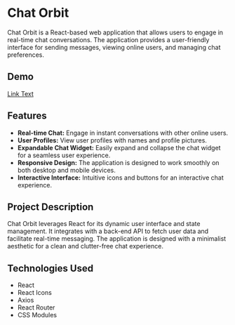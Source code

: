 # Chat Orbit

Chat Orbit is a React-based web application that allows users to engage in real-time chat conversations. The application provides a user-friendly interface for sending messages, viewing online users, and managing chat preferences.

## Demo
[Link Text](https://chat-orbit-r9tz.vercel.app/)

## Features

- **Real-time Chat:** Engage in instant conversations with other online users.
- **User Profiles:** View user profiles with names and profile pictures.
- **Expandable Chat Widget:** Easily expand and collapse the chat widget for a seamless user experience.
- **Responsive Design:** The application is designed to work smoothly on both desktop and mobile devices.
- **Interactive Interface:** Intuitive icons and buttons for an interactive chat experience.

## Project Description

Chat Orbit leverages React for its dynamic user interface and state management. It integrates with a back-end API to fetch user data and facilitate real-time messaging. The application is designed with a minimalist aesthetic for a clean and clutter-free chat experience.

## Technologies Used

- React
- React Icons
- Axios
- React Router
- CSS Modules


